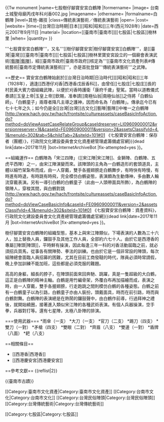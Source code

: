 {{Tw monument
|name=七股樹仔腳寶安宮白鶴陣
|formername=
|image= 台南土城聖母廟丙戌年科刈香002.jpg
|imagename=
|othername=
|formalname=白鶴陣
|level=其他-雜技
|class=傳統表演藝術／傳統表演藝術
|open=
|cost=
|website=
|time=[[台灣日治時期|日本]][[昭和|昭和]]三年(西元1928年)
|date=西元2007年9月11日
|material= 
|location=[[臺南市|臺南市]][[七股區|七股區]]樹林里
|when=
|quantity=
}}

'''七股寶安宮白鶴陣'''，又名'''[[樹仔腳寶安宮|樹仔腳寶安宮]]白鶴陣'''，是[[臺灣|臺灣]][[臺南市|臺南市]][[七股區|七股區]]樹林里寶安宮設立的一個廟會表演武術[[藝陣|藝陣]](武陣)，經[[臺南市政府|臺南市政府]]核定為'''[[臺南市文化資產列表#傳統藝術|臺南市定傳統表演藝術]]'''，亦是首批登錄'''傳統表演藝術'''之武陣。

==歷史==
寶安宮白鶴陣始創於[[台灣日治時期|日治時代]][[昭和|昭和]]三年（1928年），適逢[[西港仔刈香|西港香戊辰香科]]，由曾任[[七股庄|七股庄]]長的村民黃大賓力倡組織武陣，以便於刈香時護衛「康府千歲」聖駕。當時以道教儀式奏請[[玉皇上帝|玉皇上帝]]欽賜，准奉請[[南極仙翁|南極仙翁]]之侍將「白鶴仙師」、「白鶴童子」兩尊者降凡主導之護神，因而命名為「白鶴陣」。傳承迄今已有七十七年之久；如今仍是全[[台灣|台灣]]古文化[[藝陣|藝陣]]中唯一之白鶴陣<ref>[http://www.hach.gov.tw/hach/frontsite/cultureassets/caseBasicInfoAction.do?method=doViewAssetCaseRelateGroup&caseIdreserver=LI09609000012&versionreserver=1&&caseId=FE09609000011&version=2&assetsClassifyId=4.1&menuId=302&tab=5&childTab=2&siteId=101#01 《七股寶安宮白鶴陣：保存者（團體）》，行政院文化建設委員會文化資產總管理處籌備處官網]{{dead link|date=2017年11月 |bot=InternetArchiveBot |fix-attempted=yes }}</ref>。

==組織運作==
白鶴陣為「宋江四陣」（[[宋江陣|宋江陣]]、金獅陣、白鶴陣、五虎平西陣）之一，由宋江陣演變而來。該陣頭的主角為一白鶴造形的套頭道具，主體以細竹架紮布而成，由一人穿戴，雙手各握翅膀走白鶴舞步，有時快有時慢，有時進有時退，有時跳有時飛，完全模仿白鶴姿態，表演頗為生動傳神，多由數人輪流穿戴表演。另有一導引白鶴的白鶴童子（此由一人頭帶面具所飾），為白鶴陣的領陣人，穿梭其間，與白鶴對跳<ref>[http://www.hach.gov.tw/hach/frontsite/cultureassets/caseBasicInfoAction.do?method=doViewCaseBasicInfo&caseId=FE09609000011&version=2&assetsClassifyId=4.1&menuId=302&siteId=101#01 《七股寶安宮白鶴陣：資產資料》，行政院文化建設委員會文化資產總管理處籌備處官網]{{dead link|date=2017年11月 |bot=InternetArchiveBot |fix-attempted=yes }}</ref>。

樹仔腳寶安宮白鶴陣的組織型態，基本上與宋江陣類似，下場表演的人數為三十六人，加上替換人員，鑼鼓手及其他工作人員，全部約六七十人。由於它是西港香的專屬[[陣頭|陣頭]]，平時鮮有操演，因此每逢三年一科的刈香活動屆臨之前，就必須招兵買馬，從事各有關陣勢、拳法的訓練。也由於它是一個非常設的陣頭，每次組陣總會面臨人員招募的困難，尤其在目前工商發韃的時代，隊員必須時常請假，晚上參加訓練不能加班，這些都是必須克服的難題。

高高的身軀，細長的脖子，在陣頭前面來回奔馳、跳躍，真是一隻超級的大白鶴，這正是白鶴陣的精神主軸。白鶴是用竹編骨架，外覆白布再加描繪而成，表演之時，由一人穿戴，雙手各握翅膀，行走跑跳之間則模仿白鶴的各種姿態。白鶴之前有一白鶴童子以為引路，白鶴童子亦由人裝扮，頭戴面具，時而在前引路，時而與白鶴對舞。白鶴陣的表演總是在熱鬧的鑼鼓聲中，由白鶴作前導，行過拜神之禮後，就開始繞圈，接著進入類似宋江陣的各種武術表演。有個人兵器操演，空手拳，兵器對打等。還有七星陣，太極八卦陣的排演。

===使用武器===
*雨傘（一支）
*大刀（一支）
*官刀（二支）
*踢刀（四支）
*雙刀（一對）
*矛槍（四支）
*雙眼（二對）
*齊眉（八支）
*雙邊（一對）
*盾牌（八面）
*耙（八支）

==相關條目==

* [[西港香|西港香]]
* [[西港慶安宮|西港慶安宮]]


==參考文獻==
{{reflist|2}}

{{臺南市古蹟}}

[[Category:臺南市文化資產|Category:臺南市文化資產]]
[[Category:台南市文化|Category:台南市文化]]
[[Category:台灣民俗陣頭|Category:台灣民俗陣頭]]
[[Category:台灣傳統藝術|Category:台灣傳統藝術]]

[[Category:七股區|Category:七股區]]